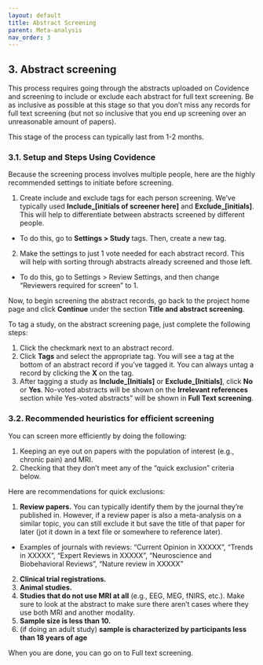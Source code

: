 ```yaml
---
layout: default
title: Abstract Screening
parent: Meta-analysis
nav_order: 3
---
```


## 3. Abstract screening

This process requires going through the abstracts uploaded on Covidence and screening to include or exclude each abstract for full text screening. Be as inclusive as possible at this stage so that you don’t miss any records for full text screening (but not so inclusive that you end up screening over an unreasonable amount of papers).

This stage of the process can typically last from 1-2 months.

### 3.1. Setup and Steps Using Covidence
Because the screening process involves multiple people, here are the highly recommended settings to initiate before screening.
1. Create include and exclude tags for each person screening. We’ve typically used **Include_[initials of screener here]** and **Exclude_[initials]**. This will help to differentiate between abstracts screened by different people.
  * To do this, go to **Settings > Study** tags. Then, create a new tag.
2. Make the settings to just 1 vote needed for each abstract record. This will help with sorting through abstracts already screened and those left.
  * To do this, go to Settings > Review Settings, and then change “Reviewers required for screen” to 1.

Now, to begin screening the abstract records, go back to the project home page and click **Continue** under the section **Title and abstract screening**.

To tag a study, on the abstract screening page, just complete the following steps:
1. Click the checkmark next to an abstract record.
2. Click **Tags** and select the appropriate tag. You will see a tag at the bottom of an abstract record if you’ve tagged it. You can always untag a record by clicking the **X** on the tag.
3. After tagging a study as **Include_[Initials]** or **Exclude_[Initials]**, click **No** or **Yes**. No-voted abstracts will be shown on the **Irrelevant references** section while Yes-voted abstracts” will be shown in **Full Text screening**.

### 3.2. Recommended heuristics for efficient screening
You can screen more efficiently by doing the following:
1. Keeping an eye out on papers with the population of interest (e.g., chronic pain) and MRI.
2. Checking that they don’t meet any of the “quick exclusion” criteria below.

Here are recommendations for quick exclusions:
1. **Review papers.** You can typically identify them by the journal they’re published in. However, if a review paper is also a meta-analysis on a similar topic, you can still exclude it but save the title of that paper for later (jot it down in a text file or somewhere to reference later).
  * Examples of journals with reviews: “Current Opinion in XXXXX”, “Trends in XXXXX”, “Expert Reviews in XXXXX”, “Neuroscience and Biobehavioral Reviews”, “Nature review in XXXXX”
2. **Clinical trial registrations.**
3. **Animal studies.**
4. **Studies that do not use MRI at all** (e.g., EEG, MEG, fNIRS, etc.). Make sure to look at the abstract to make sure there aren’t cases where they use both MRI and another modality.
5. **Sample size is less than 10.**
6. (if doing an adult study) **sample is characterized by participants less than 18 years of age**

When you are done, you can go on to Full text screening.
